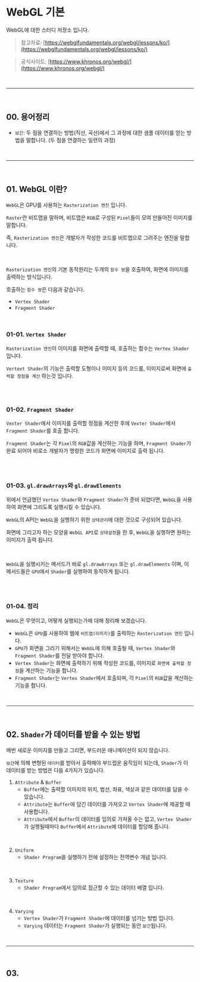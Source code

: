 # WebGL 기본

WebGL에 대한 스터디 저장소 입니다.

> 참고자료: [https://webglfundamentals.org/webgl/lessons/ko/](https://webglfundamentals.org/webgl/lessons/ko/)

> 공식사이트: [https://www.khronos.org/webgl/](https://www.khronos.org/webgl/)




<br/><hr/><br/>



## 00. 용어정리

* ``보간``: 두 점을 연결하는 방법(직선, 곡선)에서 그 과정에 대한 샘플 데이터를 얻는 방법을 말합니다. (두 점을 연결하는 일련의 과정)



<br/><hr/><br/>



## 01. WebGL 이란?

``WebGL``은 GPU를 사용하는 ``Rasterization 엔진`` 입니다.

``Raster``란 비트맵을 말하며, 비트맵은 ``RGB``로 구성된 ``Pixel``들이 모여 만들어진 이미지를 말합니다.

즉, ``Rasterization 엔진``은 개발자가 작성한 코드를 비트맵으로 그려주는 엔진을 말합니다.

<br/>

``Rasterization 엔진``의 기본 동작원리는 두개의 ``함수 쌍``을 호출하여, 화면에 이미지를 출력하는 방식입니다.

호출하는 ``함수 쌍``은 다음과 같습니다.

* ``Vertex Shader``
* ``Fragment Shader``

<br/>

### 01-01. ``Vertex Shader``

``Rasterization 엔진``이 이미지를 화면에 출력할 때, 호출하는 함수는 ``Vertex Shader`` 입니다.

``Vertext Shader``의 기능은 출력할 도형이나 이미지 등의 코드를, 이미지로써 화면에 ``출력할 정점을 계산`` 하는것 입니다.


<br/><br/>


### 01-02. ``Fragment Shader``

``Vexter Shader``에서 이미지를 출력할 정점을 계산한 후에 ``Vexter Shader``에서 ``Fragment Shader``를 호출 합니다.

``Fragment Shader``는 각 ``Pixel``의 ``RGB``값을 계산하는 기능을 하며, ``Fragment Shader``가 완료 되어야 비로소 개발자가 명령한 코드가 화면에 이미지로 출력 됩니다.


<br/><br/>


### 01-03. ``gl.drawArrays``와 ``gl.drawElements``

위에서 언급했던 ``Vertex Shader``와 ``Fragment Shader``가 준비 되었다면, ``WebGL``을 사용하여 화면에 그리도록 실행시킬 수 있습니다.

``WebGL``의 API는 ``WebGL``을 실행하기 위한 ``상태관리``에 대한 것으로 구성되어 있습니다.

화면에 그리고자 하는 모양을 ``WebGL API``로 ``상태설정``을 한 후, ``WebGL``을 실행하면 원하는 이미지가 출력 됩니다.

<br/>

``WebGL``을 실행시키는 메서드가 바로 ``gl.drawArrays`` 또는 ``gl.drawElements`` 이며, 이 메서드들은 ``GPU``에서 ``Shader``를 실행하여 동작하게 됩니다.


<br/><br/>


### 01-04. 정리

``WebGL``은 무엇이고, 어떻게 실행되는가에 대해 정리해 보겠습니다.

* ``WebGL``은 ``GPU``를 사용하여 웹에 ``비트맵(이미지)``를 출력하는 ``Rasterization 엔진`` 입니다.
* ``GPU``가 화면을 그리기 위해서는 ``WebGL``에 의해 호출될 때, ``Vertex Shader``와 ``Fragment Shader``를 전달 받아야 합니다.
* ``Vertex Shader``는 화면에 출력하기 위해 작성한 코드를, 이미지로 ``화면에 출력할 정점``을 계산하는 기능을 합니다.
* ``Fragment Shader``는 ``Vertex Shader``에서 호출되며, 각 ``Pixel``의 ``RGB``값을 계산하는 기능을 합니다.



<br/><hr/><br/>



## 02. ``Shader``가 데이터를 받을 수 있는 방법

매번 새로운 이미지를 만들고 그리면, 부드러운 애니메이션이 되지 않습니다.

``보간``에 의해 변형된 ``데이터``를 받아서 출력해야 부드럽운 움직임이 되는데, ``Shader``가 이 데이터를 받는 방법은 다음 4가지가 있습니다.

1. ``Attribute`` & ``Buffer``
    * ``Buffer``에는 출력할 이미지의 위치, 법선, 좌표, 색상과 같은 데이터를 담을 수 있습니다.
    * ``Attribute``는 ``Buffer``에 담긴 데이터를 가져오고 ``Vertex Shader``에 제공할 때 사용합니다.
    * ``Attribute``에서 ``Buffer``의 데이터를 임의로 가져올 수는 없고, ``Vertex Shader``가 실행될때마다 ``Buffer``에서 ``Attribute``에 데이터를 할당해 줍니다.

<br/>

2. ``Uniform``
    * ``Shader Program``을 실행하기 전에 설정하는 전역변수 개념 입니다.

<br/>

3. ``Texture``
    * ``Shader Program``에서 임의로 접근할 수 있는 데이터 배열 입니다.

<br/>

4. ``Varying``
    * ``Vertex Shader``가 ``Fragment Shader``에 데이터를 넘기는 방법 입니다.
    * ``Varying`` 데이터는 ``Fragment Shader``가 실행되는 동안 ``보간``됩니다.



<br/><hr/><br/>



## 03. 